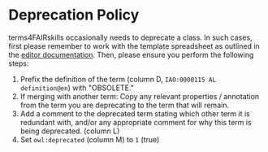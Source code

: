 
# Deprecation Policy

terms4FAIRskills occasionally needs to deprecate a class. In such cases, first please remember to work with the template spreadsheet as outlined in the [editor documentation](README-editors.md). Then, please ensure you perform the following steps:

   1. Prefix the definition of the term (column D, `IAO:0000115 AL definition@en`) with "OBSOLETE."
   2. If merging with another term: Copy any relevant properties / annotation from the term you are deprecating to the term that will remain.
   3. Add a comment to the deprecated term stating which other term it is redundant with, and/or any appropriate comment for why this term is being deprecated. (column L)
   4. Set `owl:deprecated` (column M) to `1` (true)
